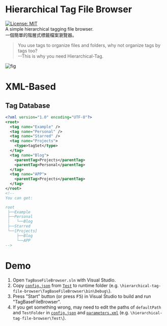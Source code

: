 # Hierarchical Tag File Browser
[![License: MIT](https://img.shields.io/badge/license-MIT-brightgreen.svg)](https://github.com/ziteh/hierarchical-tag-file-browser/blob/main/LICENSE)  
A simple hierarchical tagging file browser.   
一個簡單的階層式標籤檔案瀏覽器。

> You use tags to organize files and folders, why not organize tags by tags too?  
> --This is why you need Hierarchical-Tag.

![fig](https://i.imgur.com/8SxXHNl.png)

# XML-Based
## Tag Database

```xml
<?xml version="1.0" encoding="UTF-8"?>
<root>
  <tag name="Example" />
  <tag name="Personal" />
  <tag name="Starred" />
  <tag name="Projects">
    <type>tagSet</type>
  </tag>
  <tag name="Blog">
    <parentTag>Projects</parentTag>
    <parentTag>Personal</parentTag>
  </tag>
  <tag name="APP">
    <parentTag>Projects</parentTag>
  </tag>
</root>
<!--
You can get:

root
 ├──Example
 ├──Personal
 │   └──Blog
 ├──Starred
 └──[Projects]
     ├──Blog
     └──APP
-->
```

# Demo
1. Open `TagBaseFileBrowser.sln` with Visual Studio.
2. Copy [`config.json`](/Test/config.json) from [`Test`](/Test) to runtime folder (e.g. `\hierarchical-tag-file-browser\TagBaseFileBrowser\bin\Debug\`).
3. Press "Start" button (or press <kbd>F5</kbd>) in Visual Studio to build and run "TagBaseFileBrowser".
4. If you get something wrong, may need to edit the paths of `defaultPath` and `TestFolder` in [`config.json`](/Test/config.json) and [`parameters.xml`](/Test/parameters.xml) (e.g. `\hierarchical-tag-file-browser\Test\`).
